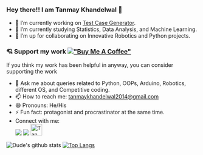 ### Hey there!! I am Tanmay Khandelwal 👋

<!--
**Dude-901/Dude-901** is a ✨ _special_ ✨ repository because its `README.md` (this file) appears on your GitHub profile.
Here are some ideas to get you started: 
-->

<!-- - 🔭 I’m currently working on [Test Case Generator](https://tanmay-901.github.io/test-case-generator/). -->
- 🔭 I’m currently working on [Test Case Generator](https://github.com/Tanmay-901/test-case-generator).
- 🌱 I’m currently studying Statistics, Data Analysis, and Machine Learning.
- 👯 I’m up for collaborating on Innovative Robotics and Python projects.
### 💘 Support my work  [!["Buy Me A Coffee"](https://www.buymeacoffee.com/assets/img/custom_images/orange_img.png)](https://www.buymeacoffee.com/dude90)  
If you think my work has been helpful in anyway, you can consider supporting the work  
<!-- - 🤔 I’m looking for help with getting a good career opportunity.-->
  
- 💬 Ask me about queries related to Python, OOPs, Arduino, Robotics, different OS, and Competitive coding.
- 📫 How to reach me: tanmaykhandelwal2014@gmail.com
- 😄 Pronouns: He/His
- ⚡ Fun fact: protagonist and procrastinator at the same time.  
- Connect with me:  
    [<img src="https://img.shields.io/badge/linkedin-%230077B5.svg?&style=for-the-badge&logo=linkedin&logoColor=white" />](https://www.linkedin.com/in/tanmay-khandelwal-901/)         [<img src = "https://img.shields.io/badge/instagram-%23E4405F.svg?&style=for-the-badge&logo=instagram&logoColor=white">](https://www.instagram.com/d.u_d_e_9.0.1/)  <a href="https://dev.to/dude901">
  <img src="https://d2fltix0v2e0sb.cloudfront.net/dev-badge.svg" alt="Tanmay Khandelwal's DEV Community Profile" height="30" width="30">
</a>

![Dude's github stats](https://github-readme-stats.vercel.app/api?username=Tanmay-901&count_private=true&theme=radical)
[![Top Langs](https://github-readme-stats.vercel.app/api/top-langs/?username=Tanmay-901&layout=compact)](https://github.com/Tanmay-901/github-readme-stats)

 
